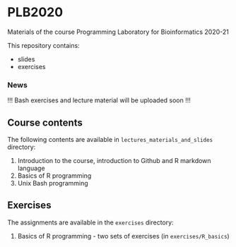 # PLB2020

Materials of the course Programming Laboratory for Bioinformatics 2020-21

This repository contains:
- slides 
- exercises

### News
!!! Bash exercises and lecture material will be uploaded soon !!!

## Course contents
The following contents are available in ```lectures_materials_and_slides``` directory:
1. Introduction to the course, introduction to Github and R markdown language
2. Basics of R programming
3. Unix Bash programming

## Exercises
The assignments are available in the ```exercises``` directory:
1. Basics of R programming - two sets of exercises (in ```exercises/R_basics```)
